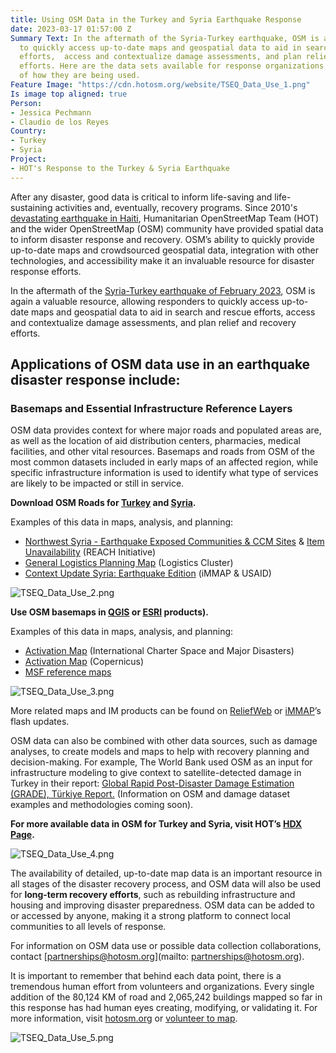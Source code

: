 ```yaml
---
title: Using OSM Data in the Turkey and Syria Earthquake Response
date: 2023-03-17 01:57:00 Z
Summary Text: In the aftermath of the Syria-Turkey earthquake, OSM is allowing responders
  to quickly access up-to-date maps and geospatial data to aid in search and rescue
  efforts,  access and contextualize damage assessments, and plan relief and recovery
  efforts. Here are the data sets available for response organizations and examples
  of how they are being used.
Feature Image: "https://cdn.hotosm.org/website/TSEQ_Data_Use_1.png"
Is image top aligned: true
Person:
- Jessica Pechmann
- Claudio de los Reyes
Country:
- Turkey
- Syria
Project:
- HOT's Response to the Turkey & Syria Earthquake
---
```


After any disaster, good data is critical to inform life-saving and life-sustaining activities and, eventually, recovery programs. Since 2010's [devastating earthquake in Haiti](https://www.hotosm.org/projects/haiti_), Humanitarian OpenStreetMap Team (HOT) and the wider OpenStreetMap (OSM) community have provided spatial data to inform disaster response and recovery. OSM’s ability to quickly provide up-to-date maps and crowdsourced geospatial data, integration with other technologies, and accessibility make it an invaluable resource for disaster response efforts.

In the aftermath of the [Syria-Turkey earthquake of February 2023](https://reliefweb.int/disaster/eq-2023-000015-tur), OSM is again a valuable resource, allowing responders to quickly access up-to-date maps and geospatial data to aid in search and rescue efforts,  access and contextualize damage assessments, and plan relief and recovery efforts. 

## Applications of OSM data use in an earthquake disaster response include:

### Basemaps and Essential Infrastructure Reference Layers 

OSM data provides context for where major roads and populated areas are, as well as the location of aid distribution centers, pharmacies, medical facilities, and other vital resources. Basemaps and roads from OSM of the most common datasets included in early maps of an affected region, while specific infrastructure information is used to identify what type of services are likely to be impacted or still in service. 

**Download OSM Roads for [Turkey](https://data.humdata.org/dataset/hotosm_tur_roads) and [Syria](https://data.humdata.org/dataset/hotosm_syr_roads).**

Examples of this data in maps, analysis, and planning:
* [Northwest Syria - Earthquake Exposed Communities & CCM Sites](https://www.impact-initiatives.org/wp-content/uploads/2023/02/REACH_SYR_Northwest_Syria_Earthquake_Exposed_Communities_Population_CCCM_09Feb2023.png) & [Item Unavailability](https://www.impact-initiatives.org/what-we-do/news/turkiye-and-syria-emergency-response-activated-following-two-powerful-earthquakes/) (REACH Initiative)
* [General Logistics Planning Map](https://reliefweb.int/map/syrian-arab-republic/syrian-arab-republic-turkiye-general-logistics-planning-map-07-february-2023) (Logistics Cluster)
* [Context Update Syria: Earthquake Edition](https://immap.org/wp-content/uploads/2016/12/iMMAP_February-Context-Update_Syria_Earthquake-Edition.pdf) (iMMAP & USAID)

![TSEQ_Data_Use_2.png](https://cdn.hotosm.org/website/TSEQ_Data_Use_2.png)

**Use OSM basemaps in [QGIS](https://plugins.qgis.org/plugins/quick_map_services/) or [ESRI](https://www.arcgis.com/home/item.html?id=fae788aa91e54244b161b59725dcbb2a) products).**

Examples of this data in maps, analysis, and planning:
* [Activation Map](https://reliefweb.int/map/turkiye/activation-797-call-919-earthquakes-turkey-idana-aoi-id-31-observed-pleides-1a-image-09-february-2023) (International Charter Space and Major Disasters)
* [Activation Map](https://emergency.copernicus.eu/mapping/sites/default/files/thumbnails/EMSR648-AEM-1676306112-r10-v2.jpg) (Copernicus) 
* [MSF reference maps](https://geo.msf.org/catalogue/01XYJBTB3AEA3VVAF5OZAIQ5UOMBKJXLNA)

![TSEQ_Data_Use_3.png](https://cdn.hotosm.org/website/TSEQ_Data_Use_3.png)

More related maps and IM products can be found on [ReliefWeb](https://reliefweb.int/updates?advanced-search=%28D51470%29_%28F12.F12570%29) or [iMMAP](https://immap.org/news/turkiye-syria-earthquake-flash-updates/)’s flash updates. 

OSM data can also be combined with other data sources, such as damage analyses, to create models and maps to help with recovery planning and decision-making. For example, The World Bank used OSM as an input for infrastructure modeling to give context to satellite-detected damage in Turkey in their report: [Global Rapid Post-Disaster Damage Estimation (GRADE), Türkiye Report.](https://reliefweb.int/report/turkiye/global-rapid-post-disaster-damage-estimation-grade-report-february-6-2023-kahramanmaras-earthquakes-turkiye-report) (Information on OSM and damage dataset examples and methodologies coming soon). 

**For more available data in OSM for Turkey and Syria, visit HOT’s [HDX Page](https://data.humdata.org/organization/hot?groups=tur&groups=syr&q=&sort=if(gt(last_modified%2Creview_date)%2Clast_modified%2Creview_date)%20desc&ext_page_size=25).**

![TSEQ_Data_Use_4.png](https://cdn.hotosm.org/website/TSEQ_Data_Use_4.png)

The availability of detailed, up-to-date map data is an important resource in all stages of the disaster recovery process, and OSM data will also be used for **long-term recovery efforts**, such as rebuilding infrastructure and housing and improving disaster preparedness. OSM data can be added to or accessed by anyone, making it a strong platform to connect local communities to all levels of response. 

For information on OSM data use or possible data collection collaborations, contact [partnerships@hotosm.org](mailto: partnerships@hotosm.org). 

It is important to remember that behind each data point, there is a tremendous human effort from volunteers and organizations. Every single addition of the 80,124 KM of road and 2,065,242 buildings mapped so far in this response has had human eyes creating, modifying, or validating it. For more information, visit [hotosm.org](http://hotosm.org) or [volunteer to map](https://tasks.hotosm.org/learn/map).

![TSEQ_Data_Use_5.png](https://cdn.hotosm.org/website/TSEQ_Data_Use_5.png)
